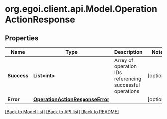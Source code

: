 
# org.egoi.client.api.Model.OperationActionResponse

## Properties

Name | Type | Description | Notes
------------ | ------------- | ------------- | -------------
**Success** | **List&lt;int&gt;** | Array of operation IDs referencing successful operations | [optional] 
**Error** | [**OperationActionResponseError**](OperationActionResponseError.md) |  | [optional] 

[[Back to Model list]](../README.md#documentation-for-models)
[[Back to API list]](../README.md#documentation-for-api-endpoints)
[[Back to README]](../README.md)

